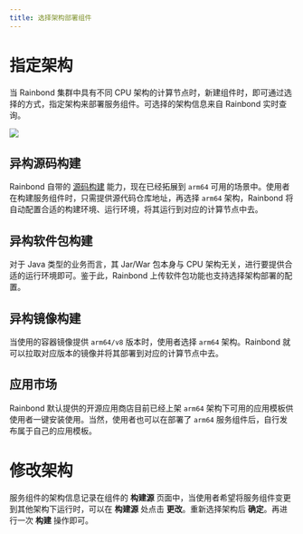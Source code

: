 ```yaml
---
title: 选择架构部署组件
---
```


# 指定架构

当 Rainbond 集群中具有不同 CPU 架构的计算节点时，新建组件时，即可通过选择的方式，指定架构来部署服务组件。可选择的架构信息来自 Rainbond 实时查询。

![](https://static.goodrain.com/localization-guide/%E5%BC%82%E6%9E%84%E5%BE%AE%E6%9C%8D%E5%8A%A1%E8%BF%81%E7%A7%BB.png)

## 异构源码构建

Rainbond 自带的 [源码构建](../how-to-guides/app-deploy/source-code/springboot.md) 能力，现在已经拓展到 `arm64` 可用的场景中。使用者在构建服务组件时，只需提供源代码仓库地址，再选择 `arm64` 架构，Rainbond 将自动配置合适的构建环境、运行环境，将其运行到对应的计算节点中去。

## 异构软件包构建

对于 Java 类型的业务而言，其 Jar/War 包本身与 CPU 架构无关，进行要提供合适的运行环境即可。鉴于此，Rainbond 上传软件包功能也支持选择架构部署的配置。

## 异构镜像构建

当使用的容器镜像提供 `arm64/v8` 版本时，使用者选择 `arm64` 架构。Rainbond 就可以拉取对应版本的镜像并将其部署到对应的计算节点中去。

## 应用市场

Rainbond 默认提供的开源应用商店目前已经上架 `arm64` 架构下可用的应用模板供使用者一键安装使用。当然，使用者也可以在部署了 `arm64` 服务组件后，自行发布属于自己的应用模板。


# 修改架构

服务组件的架构信息记录在组件的 **构建源** 页面中，当使用者希望将服务组件变更到其他架构下运行时，可以在 **构建源** 处点击 **更改**。重新选择架构后 **确定**。再进行一次 **构建** 操作即可。